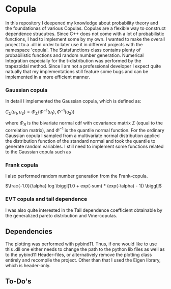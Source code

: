 # Copula

In this repository I deepened my knowledge about probability theory and the foundationas of various Copulas. Copulas are a flexible way to construct dependence strucutres. Since C++ does not come with a lot of probabilistic functions, I had to implement some by my own. I wanted to make the overall project to a .dll in order to later use it in different projects with the namespace 'copula'. The Statsfunctions class contains plenty of probabilistic functions and random number generation. Numerical Integration especially for the t-distribution was performed by the trapezoidal method. Since I am not a professional developer I expect quite natually that my implementations still feature some bugs and can be implemented in a more efficient manner. 

### Gaussian copula

In detail I implemented the Gaussian copula, which is defined as:

$C_\Sigma (u_1,u_2) = \Phi_\Sigma(\Phi^{-1}(u_1),\Phi^{-1}(u_2))$

where $\Phi_R$ is the bivariate normal cdf with covariance matrix $\Sigma$ (equal to the correlation matrix), and $\Phi^{-1}$ is the quantile normal function. For the ordinary Gaussian copula I sampled from a multivariate normal distribution applied the distribution function of the standard normal and took the quantile to generate random variables. I still need to implement some functions related to the Gaussian copula such as

### Frank copula

I also performed random number generation from the Frank-copula.

$\frac{-1.0}{\alpha} log \biggl[1.0 + exp(-sum) * (exp(-\alpha) - 1)) \biggl]$

### EVT copula and tail dependence

I was also quite interested in the Tail dependence coefficient obtainable by the generalized pareto distribution and Vine-copulas. 

## Dependencies

The plotting was performed with pybind11. Thus, if one would like to use this .dll one either needs to change the path to the python lib files as well as to the pybind11 Header-files, or alternatively remove the plotting class entirely and recompile the project. Other than that I used the Eigen library, which is header-only.  

## To-Do's
